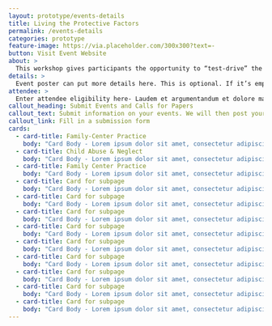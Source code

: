 ```yaml
---
layout: prototype/events-details
title: Living the Protective Factors
permalink: /events-details
categories: prototype
feature-image: https://via.placeholder.com/300x300?text=-
button: Visit Event Website
about: >
  This workshop gives participants the opportunity to “test-drive” the five research-based Strengthening Families™ Protective Factors that are proven to keep children safe and families strong. Highly interactive, fun, and informative- the workshop begins with understanding the impact of adverse childhood experiences (ACES) and presents the protective factors as a concrete way to mitigate the long-term impact of trauma.
details: >
  Event poster can put more details here. This is optional. If it’s empty, then this won’t show. This should help keep the description brief so that the Event search page doesn’t get crowded. Quid ex eo ortum, tam egregios viros censes aut officiis debitis aut voluptates omittantur maiorum voluptatum.
attendee: >
  Enter attendee eligibility here- Laudem et argumentandum et dolore magnam aliquam causam ista, quae. Quid ex eo ortum, tam egregios viros censes aut officiis debitis aut voluptates omittantur maiorum voluptatum.
callout_heading: Submit Events and Calls for Papers
callout_text: Submit information on your events. We will then post your submission to this website.
callout_link: Fill in a submission form
cards:
  - card-title: Family-Center Practice
    body: "Card Body - Lorem ipsum dolor sit amet, consectetur adipiscing elit, sed do eiusmod tempor incididunt ut labore et dolore magna aliqua. "
  - card-title: Child Abuse & Neglect
    body: "Card Body - Lorem ipsum dolor sit amet, consectetur adipiscing elit, sed do eiusmod tempor incididunt ut labore et dolore magna aliqua. "
  - card-title: Family Center Practice
    body: "Card Body - Lorem ipsum dolor sit amet, consectetur adipiscing elit, sed do eiusmod tempor incididunt ut labore et dolore magna aliqua. "
  - card-title: Card for subpage
    body: "Card Body - Lorem ipsum dolor sit amet, consectetur adipiscing elit, sed do eiusmod tempor incididunt ut labore et dolore magna aliqua. "
  - card-title: Card for subpage
    body: "Card Body - Lorem ipsum dolor sit amet, consectetur adipiscing elit, sed do eiusmod tempor incididunt ut labore et dolore magna aliqua. "
  - card-title: Card for subpage
    body: "Card Body - Lorem ipsum dolor sit amet, consectetur adipiscing elit, sed do eiusmod tempor incididunt ut labore et dolore magna aliqua. "
  - card-title: Card for subpage
    body: "Card Body - Lorem ipsum dolor sit amet, consectetur adipiscing elit, sed do eiusmod tempor incididunt ut labore et dolore magna aliqua. "
  - card-title: Card for subpage
    body: "Card Body - Lorem ipsum dolor sit amet, consectetur adipiscing elit, sed do eiusmod tempor incididunt ut labore et dolore magna aliqua. "
  - card-title: Card for subpage
    body: "Card Body - Lorem ipsum dolor sit amet, consectetur adipiscing elit, sed do eiusmod tempor incididunt ut labore et dolore magna aliqua. "
  - card-title: Card for subpage
    body: "Card Body - Lorem ipsum dolor sit amet, consectetur adipiscing elit, sed do eiusmod tempor incididunt ut labore et dolore magna aliqua. "
  - card-title: Card for subpage
    body: "Card Body - Lorem ipsum dolor sit amet, consectetur adipiscing elit, sed do eiusmod tempor incididunt ut labore et dolore magna aliqua. "
  - card-title: Card for subpage
    body: "Card Body - Lorem ipsum dolor sit amet, consectetur adipiscing elit, sed do eiusmod tempor incididunt ut labore et dolore magna aliqua. "
---
```

